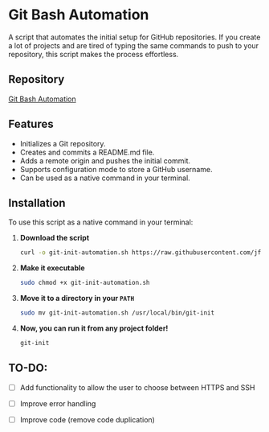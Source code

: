 # Git Bash Automation

A script that automates the initial setup for GitHub repositories.
If you create a lot of projects and are tired of typing the same commands to push to your repository, this script makes the process effortless.

## Repository
[Git Bash Automation](https://github.com/jfjoao12/git-bash-automation)

## Features
- Initializes a Git repository.
- Creates and commits a README.md file.
- Adds a remote origin and pushes the initial commit.
- Supports configuration mode to store a GitHub username.
- Can be used as a native command in your terminal.

## Installation
To use this script as a native command in your terminal:

1. **Download the script**
   ```bash
   curl -o git-init-automation.sh https://raw.githubusercontent.com/jfjoao12/git-bash-automation/main/git-init-automation.sh
   ```
2. **Make it executable**
   ```bash
   sudo chmod +x git-init-automation.sh
   ```
3. **Move it to a directory in your `PATH`**
   ```bash
   sudo mv git-init-automation.sh /usr/local/bin/git-init
   ```
4. **Now, you can run it from any project folder!**
   ```bash
   git-init
   ```

## TO-DO:
- [ ] Add functionality to allow the user to choose between HTTPS and SSH
- [ ] Improve error handling
- [ ] Improve code (remove code duplication)

